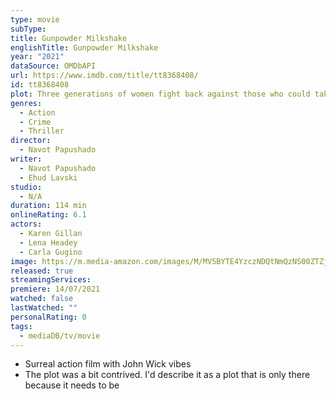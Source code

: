 ```yaml
---
type: movie
subType: 
title: Gunpowder Milkshake
englishTitle: Gunpowder Milkshake
year: "2021"
dataSource: OMDbAPI
url: https://www.imdb.com/title/tt8368408/
id: tt8368408
plot: Three generations of women fight back against those who could take everything from them.
genres:
  - Action
  - Crime
  - Thriller
director:
  - Navot Papushado
writer:
  - Navot Papushado
  - Ehud Lavski
studio:
  - N/A
duration: 114 min
onlineRating: 6.1
actors:
  - Karen Gillan
  - Lena Headey
  - Carla Gugino
image: https://m.media-amazon.com/images/M/MV5BYTE4YzczNDQtNmQzNS00ZTZjLThiMzEtOTUzOGQ5ODQzNzY1XkEyXkFqcGdeQXVyMTA3NTQ0Mzkw._V1_SX300.jpg
released: true
streamingServices: 
premiere: 14/07/2021
watched: false
lastWatched: ""
personalRating: 0
tags:
  - mediaDB/tv/movie
---
```

- Surreal action film with John Wick vibes
- The plot was a bit contrived. I'd describe it as a plot that is only there because it needs to be